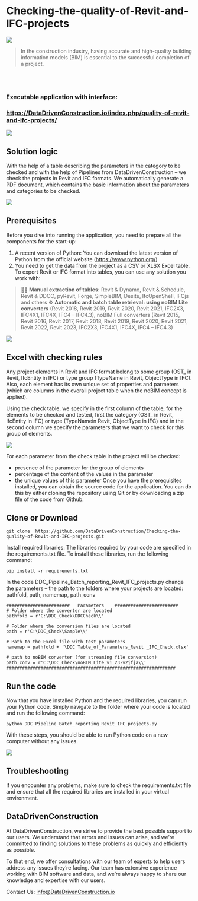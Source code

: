 # Checking-the-quality-of-Revit-and-IFC-projects

![](https://DataDrivenConstruction.io/wp-content/uploads/2023/02/projects-data-2.gif)

> In the construction industry, having accurate and high-quality building information models (BIM) is essential to the successful completion of a project. 

<br></br>
### Executable application with interface:
### https://DataDrivenConstruction.io/index.php/quality-of-revit-and-ifc-projects/

![](https://DataDrivenConstruction.io/wp-content/uploads/2023/02/UicheckUP.png)


## Solution logic
With the help of a table describing the parameters in the category to be checked and with the help of Pipelines from DataDrivenConstruction – we check the projects in Revit and IFC formats. We automatically generate a PDF document, which contains the basic information about the parameters and categories to be checked.

![](https://DataDrivenConstruction.io/wp-content/uploads/2023/02/Solution-Check-Data-Revit-IFC.gif)

## Prerequisites

Before you dive into running the application, you need to prepare all the components for the start-up:
1.  A recent version of Python: You can download the latest version of Python from the official website (https://www.python.org/)
2. You need to get the data from the project as a CSV or XLSX Excel table. To export Revit or IFC format into tables, you can use any solution you work with:

> 👨‍💻 **Manual extraction of tables:**
Revit & Dynamo, Revit & Schedule, Revit & DDCC, pyRevit, Forge, SimpleBIM, Desite, IfcOpenShell, IFCjs and others
> ⚙️ **Automatic and batch table retrieval: using noBIM Lite converters** (Revit 2018, Revit 2019, Revit 2020, Revit 2021, IFC2X3, IFC4X1, IFC4X, IFC4 – IFC4.3), noBIM Full converters (Revit 2015, Revit 2016, Revit 2017, Revit 2018, Revit 2019, Revit 2020, Revit 2021, Revit 2022, Revit 2023, IFC2X3, IFC4X1, IFC4X, IFC4 – IFC4.3)

![](https://DataDrivenConstruction.io/wp-content/uploads/2023/02/github.com-DataDrivenConstruction-5.gif)

## Excel with checking rules
Any project elements in Revit and IFC format belong to some group (OST_ in Revit, IfcEntity in IFC) or type group (TypeName in Revit, ObjectType in IFC). Also, each element has its own unique set of properties and parmeters (which are columns in the overall project table when the noBIM concept is applied).

Using the check table, we specify in the first column of the table, for the elements to be checked and tested, first the category (OST_ in Revit, IfcEntity in IFC) or type (TypeNamein Revit, ObjectType in IFC) and in the second column we specify the parameters that we want to check for this group of elements.

![](https://DataDrivenConstruction.io/wp-content/uploads/2023/02/Excel-Check-Revit-IFC-Project.gif)

For each parameter from the check table in the project will be checked:
- presence of the parameter for the group of elements
- percentage of the content of the values in the parameter
- the unique values of this parameter
Once you have the prerequisites installed, you can obtain the source code for the application. You can do this by either cloning the repository using Git or by downloading a zip file of the code from Github.

## Clone or Download



    git clone  https://github.com/DataDrivenConstruction/Checking-the-quality-of-Revit-and-IFC-projects.git

Install required libraries: The libraries required by your code are specified in the requirements.txt file. To install these libraries, run the following command:




    pip install -r requirements.txt

In the code DDC_Pipeline_Batch_reporting_Revit_IFC_projects.py change the parameters – the path to the folders where your projects are located: pathfold, path, namemap, path_conv




    ########################   Parameters    ########################
    # Folder where the converter are located
    pathfold = r'C:\DDC_Check\DDCCheck\\'
    
    # Folder where the conversion files are located
    path = r'C:\DDC_Check\Sample\\'
    
    # Path to the Excel file with test parameters
    namemap = pathfold + '\DDC Table_of_Parameters_Revit _IFC_Check.xlsx'
    
    # path to noBIM converter (for streaming file conversion)
    path_conv = r'C:\DDC_Check\noBIM_Lite_v1_23-v2jfja\\'
    ################################################################


## Run the code


Now that you have installed Python and the required libraries, you can run your Python code. Simply navigate to the folder where your code is located and run the following command:


    python DDC_Pipeline_Batch_reporting_Revit_IFC_projects.py
    
With these steps, you should be able to run Python code on a new computer without any issues.

![](https://DataDrivenConstruction.io/wp-content/uploads/2023/02/Excel-Check-Revit-IFC-Project.gif)

## Troubleshooting

 If you encounter any problems, make sure to check the requirements.txt file and ensure that all the required libraries are installed in your virtual environment.

## DataDrivenConstruction

 At DataDrivenConstruction, we strive to provide the best possible support to our users. We understand that errors and issues can arise, and we’re committed to finding solutions to these problems as quickly and efficiently as possible.

To that end, we offer consultations with our team of experts to help users address any issues they’re facing. Our team has extensive experience working with BIM software and data, and we’re always happy to share our knowledge and expertise with our users.

Contact Us: info@DataDrivenConstruction.io
